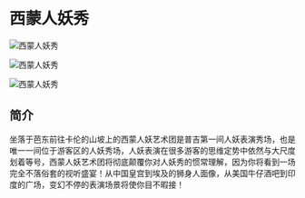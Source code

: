 # 西蒙人妖秀

![西蒙人妖秀](http://cdn1.6renyou.cn/sight/2023_4_21_1682049830944530318.jpg@80q)

![西蒙人妖秀](http://cdn1.6renyou.cn/sight/2023_4_21_1682049830944530318.jpg@80q)

![西蒙人妖秀](http://cdn1.6renyou.cn/sight/2023_4_21_1682049830944530318.jpg@80q)

## 简介

坐落于芭东前往卡伦的山坡上的西蒙人妖艺术团是普吉第一间人妖表演秀场，也是唯一一间位于游客区的人妖秀场，人妖表演在很多游客的思维定势中依然与大尺度划着等号，西蒙人妖艺术团将彻底颠覆你对人妖秀的惯常理解，因为你将看到一场完全不落俗套的视听盛宴！从中国皇宫到埃及的狮身人面像，从美国牛仔酒吧到印度的广场，变幻不停的表演场景将使你目不暇接！